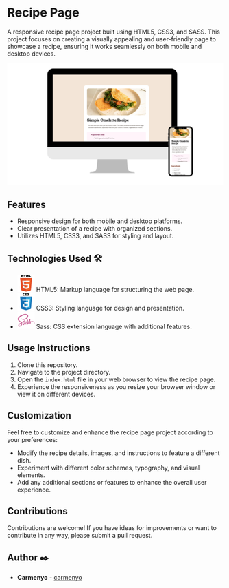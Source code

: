 # Recipe Page

A responsive recipe page project built using HTML5, CSS3, and SASS. This project focuses on creating a visually appealing and user-friendly page to showcase a recipe, ensuring it works seamlessly on both mobile and desktop devices.

![Recipe Page Project Preview Desktop](./assets/images/Mockup.png)

## Features

- Responsive design for both mobile and desktop platforms.
- Clear presentation of a recipe with organized sections.
- Utilizes HTML5, CSS3, and SASS for styling and layout.

## Technologies Used 🛠️

- <img src="https://raw.githubusercontent.com/devicons/devicon/master/icons/html5/html5-original-wordmark.svg" alt="html5" width="40" height="40"/> HTML5: Markup language for structuring the web page.
- <img src="https://raw.githubusercontent.com/devicons/devicon/master/icons/css3/css3-original-wordmark.svg" alt="css3" width="40" height="40"/> CSS3: Styling language for design and presentation.
- <img src="https://raw.githubusercontent.com/devicons/devicon/master/icons/sass/sass-original.svg" alt="sass" width="40" height="40"/> Sass: CSS extension language with additional features.

## Usage Instructions

1. Clone this repository.
2. Navigate to the project directory.
3. Open the `index.html` file in your web browser to view the recipe page.
4. Experience the responsiveness as you resize your browser window or view it on different devices.

## Customization

Feel free to customize and enhance the recipe page project according to your preferences:

- Modify the recipe details, images, and instructions to feature a different dish.
- Experiment with different color schemes, typography, and visual elements.
- Add any additional sections or features to enhance the overall user experience.

## Contributions

Contributions are welcome! If you have ideas for improvements or want to contribute in any way, please submit a pull request.

## Author ✒️

- **Carmenyo** - [carmenyo](https://github.com/carmenyo)

